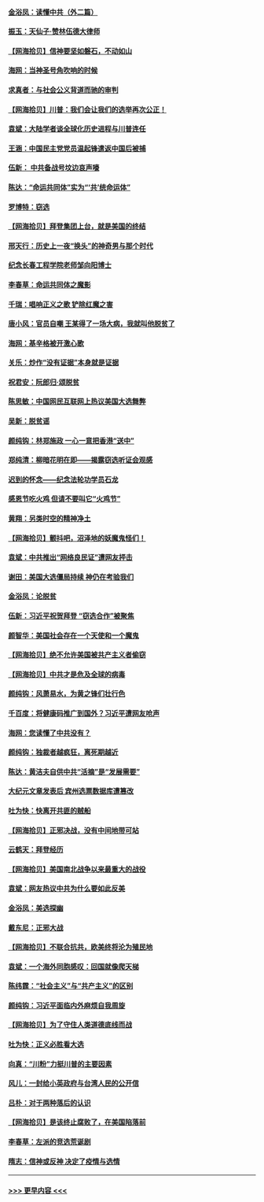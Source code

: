 #### [金浴凤：读懂中共（外二篇）](../pages/nsc993/n12597943.md?t=12052102) 
#### [振玉：天仙子‧赞林伍德大律师](../pages/nsc993/n12597929.md?t=12052102) 
#### [【网海拾贝】信神要坚如磐石，不动如山](../pages/nsc993/n12597901.md?t=12052102) 
#### [海网：当神圣号角吹响的时候](../pages/nsc993/n12595891.md?t=12052102) 
#### [求真者：与社会公义背道而驰的审判](../pages/nsc993/n12595868.md?t=12052102) 
#### [【网海拾贝】川普：我们会让我们的选举再次公正！](../pages/nsc993/n12594930.md?t=12052102) 
#### [袁斌：大陆学者谈全球化历史进程与川普连任](../pages/nsc993/n12594690.md?t=12052102) 
#### [王涵：中国民主党党员温起锋遣返中国后被捕](../pages/nsc993/n12594540.md?t=12052102) 
#### [伍新： 中共备战号坟边哀声嚎](../pages/nsc993/n12593086.md?t=12052102) 
#### [陈达：“命运共同体”实为“‘共’统命运体”](../pages/nsc993/n12590865.md?t=12052102) 
#### [罗博特：窃选](../pages/nsc993/n12590619.md?t=12052102) 
#### [【网海拾贝】拜登集团上台，就是美国的终结](../pages/nsc993/n12589725.md?t=12052102) 
#### [邢天行：历史上一夜“换头”的神奇男与那个时代](../pages/nsc993/n12589424.md?t=12052102) 
#### [纪念长春工程学院老师邹向阳博士](../pages/nsc993/n12585390.md?t=12052102) 
#### [李春草：命运共同体之魔影](../pages/nsc993/n12585026.md?t=12052102) 
#### [千瑞：唱响正义之歌 铲除红魔之害](../pages/nsc993/n12585002.md?t=12052102) 
#### [唐小风：官员自嘲 王某得了一场大病，我就叫他脱贫了](../pages/nsc993/n12584981.md?t=12052102) 
#### [海网：基辛格被开激心歌](../pages/nsc993/n12584946.md?t=12052102) 
#### [关乐：炒作“没有证据”本身就是证据](../pages/nsc993/n12583146.md?t=12052102) 
#### [祝君安：阮郎归‧颂脱贫](../pages/nsc993/n12583119.md?t=12052102) 
#### [陈思敏：中国网民互联网上热议美国大选舞弊](../pages/nsc993/n12582845.md?t=12052102) 
#### [吴新：脱贫谣](../pages/nsc993/n12580839.md?t=12052102) 
#### [颜纯钩：林郑施政 一心一意把香港“送中”](../pages/nsc993/n12580805.md?t=12052102) 
#### [郑纯清：柳暗花明在即——揭露窃选听证会观感](../pages/nsc993/n12580795.md?t=12052102) 
#### [迟到的怀念——纪念法轮功学员石龙](../pages/nsc993/n12580245.md?t=12052102) 
#### [感恩节吃火鸡  但请不要叫它“火鸡节”](../pages/nsc993/n12580252.md?t=12052102) 
#### [黄翔：另类时空的精神净土](../pages/nsc993/n12578638.md?t=12052102) 
#### [【网海拾贝】颤抖吧，沼泽地的妖魔鬼怪们！](../pages/nsc993/n12578552.md?t=12052102) 
#### [袁斌：中共推出“网络良民证”遭网友抨击](../pages/nsc993/n12578511.md?t=12052102) 
#### [谢田：美国大选僵局持续 神仍在考验我们](../pages/nsc993/n12577432.md?t=12052102) 
#### [金浴凤：论脱贫](../pages/nsc993/n12576386.md?t=12052102) 
#### [伍新：习近平祝贺拜登 “窃选合作”被聚焦](../pages/nsc993/n12576358.md?t=12052102) 
#### [颜智华：美国社会存在一个天使和一个魔鬼](../pages/nsc993/n12574299.md?t=12052102) 
#### [【网海拾贝】绝不允许美国被共产主义者偷窃](../pages/nsc993/n12573396.md?t=12052102) 
#### [【网海拾贝】中共才是危及全球的病毒](../pages/nsc993/n12571204.md?t=12052102) 
#### [颜纯钩：风萧易水，为黄之锋们壮行色](../pages/nsc993/n12571487.md?t=12052102) 
#### [千百度：将健康码推广到国外？习近平遭网友呛声](../pages/nsc993/n12570808.md?t=12052102) 
#### [海网：您读懂了中共没有？](../pages/nsc993/n12570487.md?t=12052102) 
#### [颜纯钩：独裁者越疯狂，离死期越近](../pages/nsc993/n12569055.md?t=12052102) 
#### [陈达：黄洁夫自供中共“活摘”是“发展需要”](../pages/nsc993/n12568541.md?t=12052102) 
#### [大纪元文章发表后 宾州选票数据库遭篡改](../pages/nsc993/n12568105.md?t=12052102) 
#### [吐为快：快离开共匪的贼船](../pages/nsc993/n12568462.md?t=12052102) 
#### [【网海拾贝】正邪决战，没有中间地带可站](../pages/nsc993/n12568439.md?t=12052102) 
#### [云鹤天：拜登经历](../pages/nsc993/n12567294.md?t=12052102) 
#### [【网海拾贝】美国南北战争以来最重大的战役](../pages/nsc993/n12567247.md?t=12052102) 
#### [袁斌：网友热议中共为什么要如此反美](../pages/nsc993/n12567162.md?t=12052102) 
#### [金浴凤：美选探幽](../pages/nsc993/n12567147.md?t=12052102) 
#### [戴东尼：正邪大战](../pages/nsc993/n12567033.md?t=12052102) 
#### [【网海拾贝】不联合抗共，欧美终将沦为殖民地](../pages/nsc993/n12565068.md?t=12052102) 
#### [袁斌：一个海外同胞感叹：回国就像爬天梯](../pages/nsc993/n12564986.md?t=12052102) 
#### [陈纬霆：“社会主义”与“共产主义”的区别](../pages/nsc993/n12562417.md?t=12052102) 
#### [颜纯钩：习近平面临内外麻烦自我周旋](../pages/nsc993/n12563356.md?t=12052102) 
#### [【网海拾贝】为了守住人类道德底线而战](../pages/nsc993/n12562542.md?t=12052102) 
#### [吐为快：正义必胜看大选](../pages/nsc993/n12561967.md?t=12052102) 
#### [向真：“川粉”力挺川普的主要因素](../pages/nsc993/n12560774.md?t=12052102) 
#### [风儿：一封给小英政府与台湾人民的公开信](../pages/nsc993/n12560581.md?t=12052102) 
#### [吕朴：对于两种落后的认识](../pages/nsc993/n12560492.md?t=12052102) 
#### [【网海拾贝】是该终止腐败了，在美国陷落前](../pages/nsc993/n12559936.md?t=12052102) 
#### [李春草：左派的竞选荒诞剧](../pages/nsc993/n12558380.md?t=12052102) 
#### [隋志：信神或反神 决定了疫情与选情](../pages/nsc993/n12558255.md?t=12052102) 

----
#### [ >>> 更早内容 <<< ](../indexes/nsc993-earlier.md)
